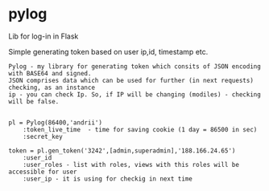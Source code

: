 # pylog
Lib for log-in in Flask

Simple generating token based on user ip,id, timestamp etc.

    Pylog - my library for generating token which consits of JSON encoding with BASE64 and signed.
    JSON comprises data which can be used for further (in next requests) checking, as an instance
    ip - you can check Ip. So, if IP will be changing (modiles) - checking will be false.


    pl = Pylog(86400,'andrii')
        :token_live_time  - time for saving cookie (1 day = 86500 in sec)
        :secret_key
        
    token = pl.gen_token('3242',[admin,superadmin],'188.166.24.65')
        :user_id
        :user_roles - list with roles, views with this roles will be accessible for user
        :user_ip - it is using for checkig in next time

    
